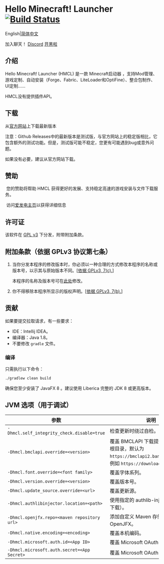 # Hello Minecraft! Launcher [![Build Status](https://ci.huangyuhui.net/job/HMCL/badge/icon?.svg)](https://ci.huangyuhui.net/job/HMCL)

English|[简体中文](README-chinese.md)

加入聊天！ [Discord](https://discord.gg/jVvC7HfM6U) [开黑啦](https://kaihei.co/Kx7n3t)

## 介绍

Hello Minecraft! Launcher (HMCL) 是一款 Minecraft启动器 ，支持Mod管理、游戏定制、自动安装（Forge、Fabric、LiteLoader和OptiFine）、整合包制作、UI定制……

HMCL没有提供插件API。

## 下载

从[官方网站](https://hmcl.huangyuhui.net/download)上下载最新版本

注意：Github Releases中的最新版本是测试版，与官方网站上的稳定版相比，它包含额外的测试功能。但是，测试版可能不稳定，您更有可能遇到bug或意外问题。

如果没有必要，建议从官方网站下载。

## 赞助

​      您的赞助将帮助 HMCL      获得更好的发展、支持稳定高速的游戏安装与文件下载服务。    

​      访问[爱发电主页](https://afdian.net/@huanghongxun)以获得详细信息    

## 许可证

该软件在 [GPL v3](https://www.gnu.org/licenses/gpl-3.0.html) 下分发，附带附加条款。

## 附加条款（依据 GPLv3 协议第七条）

1. 当你分发本程序的修改版本时，你必须以一种合理的方式修改本程序的名称或版本号，以示其与原始版本不同。\[[依据 GPLv3, 7(c).](https://github.com/huanghongxun/HMCL/blob/11820e31a85d8989e41d97476712b07e7094b190/LICENSE#L372-L374)\]

   本程序的名称及版本号可在[此处](https://github.com/huanghongxun/HMCL/blob/javafx/HMCL/src/main/java/org/jackhuang/hmcl/Metadata.java#L32-L34)修改。

2. 你不得移除本程序所显示的版权声明。\[[依据 GPLv3, 7(b).](https://github.com/huanghongxun/HMCL/blob/11820e31a85d8989e41d97476712b07e7094b190/LICENSE#L368-L370)\]

## 贡献

如果要提交拉取请求，有一些要求：
* IDE：Intellij IDEA。
* 编译器：Java 1.8。
* 不要修改 `gradle` 文件。

### 编译

只需执行以下命令： 
```bash
./gradlew clean build
```
确保您至少安装了 JavaFX 8 。建议使用 Liberica 完整的 JDK 8 或更高版本。

## JVM 选项（用于调试）

|参数|说明|
|---------|-----------|
|`-Dhmcl.self_integrity_check.disable=true`|检查更新时绕过自检。|
|`-Dhmcl.bmclapi.override=<version>`|覆盖 BMCLAPI 下载提供程序的 api 根目录，默认为 `https://bmclapi2.bangbang93.com`。 例如 `https://download.mcbbs.net`。|
|`-Dhmcl.font.override=<font family>`|覆盖字体系列。|
|`-Dhmcl.version.override=<version>`|覆盖版本号。|
|`-Dhmcl.update_source.override=<url>`|覆盖更新源。|
|`-Dhmcl.authlibinjector.location=<path>`|使用指定的 authlib-injector（而不是下载）。|
|`-Dhmcl.openjfx.repo=<maven repository url>`|添加自定义 Maven 存储库以下载 OpenJFX。|
|`-Dhmcl.native.encoding=<encoding>`|覆盖本机编码。|
|`-Dhmcl.microsoft.auth.id=<App ID>`|覆盖 Microsoft OAuth App ID。|
|`-Dhmcl.microsoft.auth.secret=<App Secret>`|覆盖 Microsoft OAuth 应用密码。|
